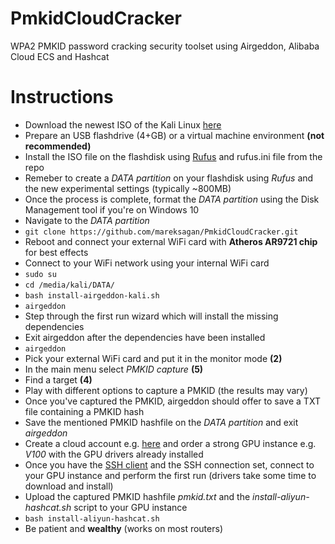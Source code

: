 # PmkidCloudCracker
WPA2 PMKID password cracking security toolset using Airgeddon, Alibaba Cloud ECS and Hashcat

# Instructions
* Download the newest ISO of the Kali Linux [here](https://cdimage.kali.org/kali-2020.2/kali-linux-2020.2-live-amd64.iso)
* Prepare an USB flashdrive (4+GB) or a virtual machine environment **(not recommended)**
* Install the ISO file on the flashdisk using [Rufus](https://github.com/pbatard/rufus/releases/download/v3.11/rufus-3.11p.exe) and rufus.ini file from the repo
* Remeber to create a *DATA partition* on your flashdisk using *Rufus* and the new experimental settings (typically ~800MB)
* Once the process is complete, format the *DATA partition* using the Disk Management tool if you're on Windows 10
* Navigate to the *DATA partition*
* `git clone https://github.com/mareksagan/PmkidCloudCracker.git`
* Reboot and connect your external WiFi card with **Atheros AR9721 chip** for best effects
* Connect to your WiFi network using your internal WiFi card
* `sudo su`
* `cd /media/kali/DATA/`
* `bash install-airgeddon-kali.sh`
* `airgeddon`
* Step through the first run wizard which will install the missing dependencies
* Exit airgeddon after the dependencies have been installed
* `airgeddon`
* Pick your external WiFi card and put it in the monitor mode **(2)**
* In the main menu select *PMKID capture* **(5)**
* Find a target **(4)**
* Play with different options to capture a PMKID (the results may vary)
* Once you've captured the PMKID, airgeddon should offer to save a TXT file containing a PMKID hash
* Save the mentioned PMKID hashfile on the *DATA partition* and exit *airgeddon*
* Create a cloud account e.g. [here](https://www.alibabacloud.com) and order a strong GPU instance e.g. *V100* with the GPU drivers already installed
* Once you have the [SSH client](https://download.mobatek.net/2022020030522248/MobaXterm_Portable_v20.2.zip) and the SSH connection set, connect to your GPU instance and perform the first run (drivers take some time to download and install)
* Upload the captured PMKID hashfile *pmkid.txt* and the *install-aliyun-hashcat.sh* script to your GPU instance
* `bash install-aliyun-hashcat.sh`
* Be patient and **wealthy** (works on most routers)
